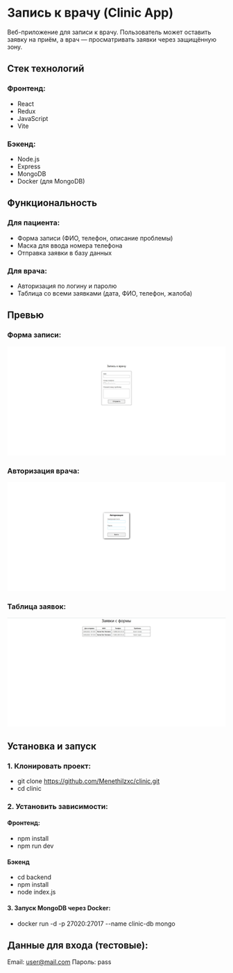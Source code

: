 # Запись к врачу (Clinic App)
Веб-приложение для записи к врачу. Пользователь может оставить заявку на приём, а врач — просматривать заявки через защищённую зону.

## Стек технологий

### Фронтенд:
- React
- Redux
- JavaScript
- Vite

### Бэкенд:
- Node.js
- Express
- MongoDB
- Docker (для MongoDB)

##  Функциональность

### Для пациента:
- Форма записи (ФИО, телефон, описание проблемы)
- Маска для ввода номера телефона
- Отправка заявки в базу данных

### Для врача:
- Авторизация по логину и паролю
- Таблица со всеми заявками (дата, ФИО, телефон, жалоба)

##  Превью
###  Форма записи:
![Форма записи](/assets/form-preview.jpg)

###  Авторизация врача:
![Авторизация](/assets/login-preview.jpg)

###  Таблица заявок:
![Заявки](/assets/entries-preview.jpg)

##  Установка и запуск

### 1. Клонировать проект:
- git clone https://github.com/Menethilzxc/clinic.git
- cd clinic

### 2. Установить зависимости:
#### Фронтенд:
- npm install
- npm run dev

#### Бэкенд
- cd backend
- npm install
- node index.js

#### 3. Запуск MongoDB через Docker:
- docker run -d -p 27020:27017 --name clinic-db mongo

##  Данные для входа (тестовые):
Email: user@mail.com
Пароль: pass
